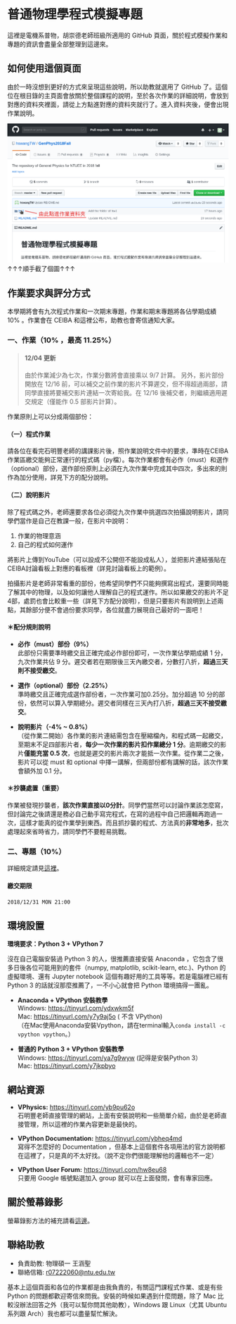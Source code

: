 # 普通物理學程式模擬專題

這裡是電機系普物，胡崇德老師班級所適用的 GitHub 頁面，關於程式模擬作業和專題的資訊會盡量全部整理到這邊來。

## 如何使用這個頁面

由於一時沒想到更好的方式來呈現這些說明，所以助教就選用了 GitHub 了。這個位在根目錄的主頁面會放關於整個課程的說明，至於各次作業的詳細說明，會放到對應的資料夾裡面，請從上方點進對應的資料夾就行了。進入資料夾後，便會出現作業說明。

![image](ScreenShot.png)
↑↑↑順手截了個圖↑↑↑

## 作業要求與評分方式

本學期將會有九次程式作業和一次期末專題，作業和期末專題將各佔學期成績 10% 。作業會在 CEIBA 和這裡公布，助教也會寄信通知大家。

### 一、作業（10% ，最高 11.25%）

> #### 12/04 更新
> 由於作業減少為七次，作業分數將會直接乘以 9/7 計算。
> 另外，影片部份開放在 12/16 前，可以補交之前作業的影片不算遲交，但不得超過兩部，請同學直接將要補交影片連結一次寄給我。在 12/16 後補交者，則繼續適用遲交規定（僅能作 0.5 部影片計算）。

作業原則上可以分成兩個部份：

#### （一）程式作業
請各位在看完石明豐老師的講課影片後，照作業說明文件中的要求，準時在CEIBA作業區繳交能夠正常運行的程式碼（py檔）。每次作業都會有必作（must）和選作（optional）部份，選作部份原則上必須在九次作業中完成其中四次，多出來的則作為加分使用，詳見下方的配分說明。

#### （二）說明影片
除了程式碼之外，老師還要求各位必須從九次作業中挑選四次拍攝說明影片，請同學們當作是自己在教課一般，在影片中說明：

1. 作業的物理意涵
2. 自己的程式如何運作

將影片上傳到YouTube（可以設成不公開但不能設成私人），並把影片連結張貼在CEIBA討論看板上對應的看板裡（詳見討論看板上的範例）。

拍攝影片是老師非常看重的部份，他希望同學們不只能夠撰寫出程式，還要同時能了解其中的物理，以及如何讓他人理解自己的程式運作。所以如果繳交的影片不足4部，處罰也會比較重一些（詳見下方配分說明），但是只要影片有說明到上述兩點，其餘部分便不會過份要求同學，各位就盡力展現自己最好的一面吧！

#### ＊配分規則說明

* **必作（must）部份（9%）**  
  此部份只需要準時繳交且正確完成必作部份即可，一次作業佔學期成績 1 分，九次作業共佔 9 分。遲交者若在期限後三天內繳交者，分數打八折，**超過三天則不接受繳交**。

* **選作（optional）部份（2.25%）**  
  準時繳交且正確完成選作部份者，一次作業可加0.25分。加分超過 10 分的部份，依然可以算入學期總分。遲交者同樣在三天內打八折，**超過三天不接受繳交**。

* **說明影片（-4% ~ 0.8%）**  
  （從作業二開始）各作業的影片連結需包含在壓縮檔內，和程式碼一起繳交，至期末不足四部影片者，**每少一次作業的影片扣作業總分 1 分**。逾期繳交的影片**僅能充當 0.5 次**，也就是遲交的影片兩次才能抵一次作業。從作業二之後，影片可以從 must 和 optional 中擇一講解，但兩部份都有講解的話，該次作業會額外加 0.1 分。

#### ＊抄襲處置（重要）

作業被發現抄襲者，**該次作業直接以0分計**。同學們當然可以討論作業該怎麼寫，但討論完之後請還是務必自己動手寫完程式，在寫的過程中自己把邏輯再跑過一次，這樣才能真的從作業學到東西。而且抓抄襲的程式、方法真的**非常地多**，批次處理起來省時省力，請同學們不要輕易挑戰。

### 二、專題（10%）

詳細規定請見[這裡](FinalProject.md)。

#### 繳交期限
`2018/12/31 MON 21:00`

## 環境設置

**環境要求：Python 3 + VPython 7**  

沒在自己電腦安裝過 Python 3 的人，很推薦直接安裝 Anaconda ，它包含了很多日後各位可能用到的套件（numpy, matplotlib, scikit-learn, etc.)、Python 的虛擬環境、還有 Jupyter notebook 這個有趣好用的工具等等。若是電腦裡已經有 Python 3 的話就沒那麼推薦了，一不小心就會把 Python 環境搞得一團亂。

* **Anaconda + VPython 安裝教學**  
  Windows: https://tinyurl.com/ydxwkm5f   
  Mac: https://tinyurl.com/y7y9aj5o (    不含 VPython)  
  （在Mac使用Anaconda安裝Vpython，請在terminal輸入`conda install -c vpython vpython`。）
  
* **普通的 Python 3 + VPython 安裝教學**  
  Windows: https://tinyurl.com/ya7g9wyw (記得是安裝Python 3）  
  Mac: https://tinyurl.com/y7jkpbyo
  
## 網站資源

* **VPhysics:** https://tinyurl.com/yb9pu62o  
  石明豐老師直接管理的網站，上面有安裝說明和一些簡單介紹，由於是老師直接管理，所以這裡的作業內容更新是最快的。
  
* **VPython Documentation:** https://tinyurl.com/ybheq4md  
  寫得不怎麼好的 Documentation ，但基本上這個套件各項用法的官方說明都在這裡了，只是真的不太好找。（說不定你們很能理解他的邏輯也不一定）
  
* **VPython User Forum:** https://tinyurl.com/hw8eu68  
  只要用 Google 帳號點選加入 group 就可以在上面發問，會有專家回應。

## 關於螢幕錄影

螢幕錄影方法的補充請看[這邊](ScreenRecord.md)。

## 聯絡助教

* 負責助教: 物理碩一 王涵聖
* 聯絡信箱: r07222060@ntu.edu.tw

基本上這個頁面和各位的作業都是由我負責的，有關這門課程式作業、或是有些 Python 的問題都歡迎寄信來問我。安裝的時候如果遇到什麼問題，除了 Mac 比較沒辦法回答之外（我可以幫你問其他助教），Windows 跟 Linux（尤其 Ubuntu 系列跟 Arch）我也都可以盡量幫忙解決。
